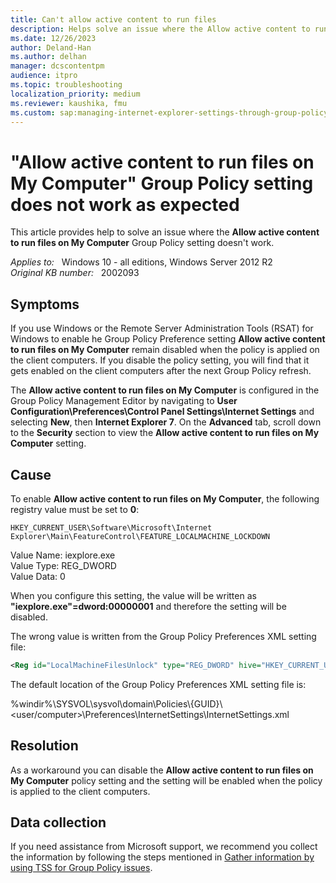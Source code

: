```yaml
---
title: Can't allow active content to run files
description: Helps solve an issue where the Allow active content to run files on My Computer Group Policy setting doesn't work.
ms.date: 12/26/2023
author: Deland-Han
ms.author: delhan
manager: dcscontentpm
audience: itpro
ms.topic: troubleshooting
localization_priority: medium
ms.reviewer: kaushika, fmu
ms.custom: sap:managing-internet-explorer-settings-through-group-policy, csstroubleshoot
---
```

# "Allow active content to run files on My Computer" Group Policy setting does not work as expected

This article provides help to solve an issue where the **Allow active content to run files on My Computer** Group Policy setting doesn't work.

_Applies to:_ &nbsp; Windows 10 - all editions, Windows Server 2012 R2  
_Original KB number:_ &nbsp; 2002093

## Symptoms

If you use Windows or the Remote Server Administration Tools (RSAT) for Windows to enable he Group Policy Preference setting **Allow active content to run files on My Computer** remain disabled when the policy is applied on the client computers. If you disable the policy setting, you will find that it gets enabled on the client computers after the next Group Policy refresh.

The **Allow active content to run files on My Computer** is configured in the Group Policy Management Editor by navigating to **User Configuration\Preferences\Control Panel Settings\Internet Settings** and selecting **New**, then **Internet Explorer 7**. On the **Advanced** tab, scroll down to the **Security** section to view the **Allow active content to run files on My Computer** setting.

## Cause

To enable **Allow active content to run files on My Computer**, the following registry value must be set to **0**:  

`HKEY_CURRENT_USER\Software\Microsoft\Internet Explorer\Main\FeatureControl\FEATURE_LOCALMACHINE_LOCKDOWN`

Value Name:  iexplore.exe  
Value Type:  REG_DWORD  
Value Data:  0  
  
When you configure this setting, the value will be written as **"iexplore.exe"=dword:00000001** and therefore the setting will be disabled.

The wrong value is written from the Group Policy Preferences XML setting file:  

```xml
<Reg id="LocalMachineFilesUnlock" type="REG_DWORD" hive="HKEY_CURRENT_USER" key="SOFTWARE\Microsoft\Internet Explorer\Main\FeatureControl\FEATURE_LOCALMACHINE_LOCKDOWN" name="iexplore.exe" value="00000001"/>
```

The default location of the Group Policy Preferences XML setting file is:

%windir%\SYSVOL\sysvol\domain\Policies\\{GUID}\\<user/computer>\Preferences\InternetSettings\InternetSettings.xml

## Resolution

As a workaround you can disable the **Allow active content to run files on My Computer** policy setting and the setting will be enabled when the policy is applied to the client computers.

## Data collection

If you need assistance from Microsoft support, we recommend you collect the information by following the steps mentioned in [Gather information by using TSS for Group Policy issues](../../windows-client/windows-troubleshooters/gather-information-using-tss-group-policy.md).
